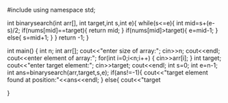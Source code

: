 #include<iostream>
using namespace std;

 int  binarysearch(int arr[], int target,int s,int e){
         while(s<=e){
        int mid=s+(e-s)/2;
        if(nums[mid]==target){
            return mid;
        }
        if(nums[mid]>target){
            e=mid-1;
        }
        else{
            s=mid+1;
        }
       }
       return -1;
    }

int main() {
int n;
int arr[];
cout<<"enter size of array:";
cin>>n;
cout<<endl;
cout<<enter element of array:";
for(int i=0;i<n;i++)
{
cin>>arr[i];
}
  int target;
  cout<<"enter target element:";
  cin>>target;
  cout<<endl;
  int s=0;
int e=n-1;
       int ans=binarysearch(arr,target,s,e);
    if(ans!=-1){
    cout<<"target element found at position:"<<ans<<endl;
    }
    else{
    cout<<"target
   
}
